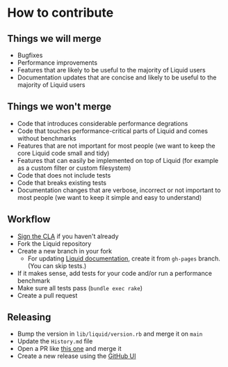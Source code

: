 # How to contribute

## Things we will merge

* Bugfixes
* Performance improvements
* Features that are likely to be useful to the majority of Liquid users
* Documentation updates that are concise and likely to be useful to the majority of Liquid users

## Things we won't merge

* Code that introduces considerable performance degrations
* Code that touches performance-critical parts of Liquid and comes without benchmarks
* Features that are not important for most people (we want to keep the core Liquid code small and tidy)
* Features that can easily be implemented on top of Liquid (for example as a custom filter or custom filesystem)
* Code that does not include tests
* Code that breaks existing tests
* Documentation changes that are verbose, incorrect or not important to most people (we want to keep it simple and easy to understand)

## Workflow

* [Sign the CLA](https://cla.shopify.com/) if you haven't already
* Fork the Liquid repository
* Create a new branch in your fork
  * For updating [Liquid documentation](https://shopify.github.io/liquid/), create it from `gh-pages` branch. (You can skip tests.)
* If it makes sense, add tests for your code and/or run a performance benchmark
* Make sure all tests pass (`bundle exec rake`)
* Create a pull request

## Releasing

* Bump the version in `lib/liquid/version.rb` and merge it on `main`
* Update the `History.md` file
* Open a PR like [this one](https://github.com/Shopify/liquid/pull/1894) and merge it
* Create a new release using the [GitHub UI](https://github.com/Shopify/liquid/releases/new)

